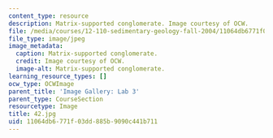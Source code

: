 ```yaml
---
content_type: resource
description: Matrix-supported conglomerate. Image courtesy of OCW.
file: /media/courses/12-110-sedimentary-geology-fall-2004/11064db6771f03dd885b9090c441b711_42.jpg
file_type: image/jpeg
image_metadata:
  caption: Matrix-supported conglomerate.
  credit: Image courtesy of OCW.
  image-alt: Matrix-supported conglomerate.
learning_resource_types: []
ocw_type: OCWImage
parent_title: 'Image Gallery: Lab 3'
parent_type: CourseSection
resourcetype: Image
title: 42.jpg
uid: 11064db6-771f-03dd-885b-9090c441b711
---
```

